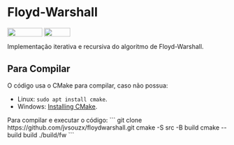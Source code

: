 # Floyd-Warshall

<div style="display: inline-block;">
<img align="center" height="20px" width="80px" src="https://badgen.net/badge/license/MIT/green"/>
<img align="center" height="20px" width="60px" src="https://img.shields.io/badge/C%2B%2B-00599C?style=for-the-badge&logo=c%2B%2B&logoColor=white"/> 
</div>
<p> </p>
<p> </p>
Implementação iterativa e recursiva do algoritmo de Floyd-Warshall.

## Para Compilar
O código usa o CMake para compilar, caso não possua: 
- Linux: ``` sudo apt install cmake ```.
- Windows: <a href= "https://cmake.org/install/"> Installing CMake</a>.
<p> </p>
<p> </p>
Para compilar e executar o código:
```
git clone https://github.com/jvsouzx/floydwarshall.git
cmake -S src -B build
cmake --build build
./build/fw  
```
